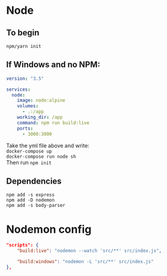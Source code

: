 # Node

## To begin

`npm/yarn init`

## If Windows and no NPM:

```yml
version: "3.5"

services:
  node:
    image: node:alpine
    volumes:
      - .:/app
    working_dir: /app
    command: npm run build:live
    ports:
      - 3000:3000

```

Take the yml file above and write:  
`docker-compose up`  
`docker-compose run node sh`  
Then run `npm init`

## Dependencies

`npm add -s express`  
`npm add -D nodemon`  
`npm add -s body-parser`

# Nodemon config

```json
"scripts": {
    "build:live": "nodemon --watch 'src/**' src/index.js",

    "build:windows": "nodemon -L 'src/**' src/index.js"
},
```